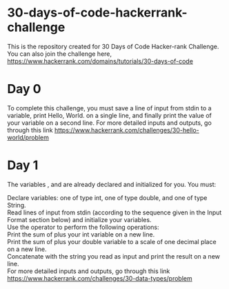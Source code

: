 # 30-days-of-code-hackerrank-challenge
This is the repository created for 30 Days of Code Hacker-rank Challenge. 
You can also join the challenge here, https://www.hackerrank.com/domains/tutorials/30-days-of-code

# Day 0
To complete this challenge, you must save a line of input from stdin to a variable, print Hello, World. on a single line, and finally print the value of your variable on a second line. For more detailed inputs and outputs, go through this link
https://www.hackerrank.com/challenges/30-hello-world/problem

# Day 1
The variables , and  are already declared and initialized for you. You must:

Declare  variables: one of type int, one of type double, and one of type String. <br/>
Read  lines of input from stdin (according to the sequence given in the Input Format section below) and initialize your  variables.<br/>
Use the  operator to perform the following operations: <br/>
Print the sum of  plus your int variable on a new line. <br/>
Print the sum of  plus your double variable to a scale of one decimal place on a new line. <br/>
Concatenate  with the string you read as input and print the result on a new line. <br/>
For more detailed inputs and outputs, go through this link <br/>
https://www.hackerrank.com/challenges/30-data-types/problem

